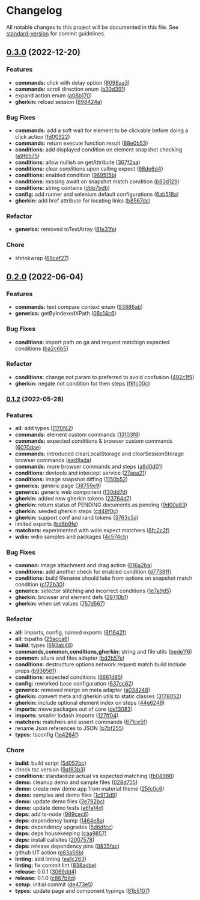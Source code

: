 # Changelog

All notable changes to this project will be documented in this file. See [standard-version](https://github.com/conventional-changelog/standard-version) for commit guidelines.

## [0.3.0](https://github.com/iamkenos/hornet/compare/v0.2.0...v0.3.0) (2022-12-20)


### Features

* **commands:** click with delay option ([8098aa3](https://github.com/iamkenos/hornet/commit/8098aa3dcb34c6a2534dac472d818e8a0628f276))
* **commands:** scroll direction enum ([a30d391](https://github.com/iamkenos/hornet/commit/a30d3912b3f6f5dca211aabfe94451803d1da658))
* expand action enum ([a08b170](https://github.com/iamkenos/hornet/commit/a08b1701a9332c2ef228ae0c1a4413fc60f264ae))
* **gherkin:** reload session ([898424a](https://github.com/iamkenos/hornet/commit/898424a9a0b0aadd85b2562ccb22cccba46f7a87))


### Bug Fixes

* **commands:** add a soft wait for element to be clickable before doing a click action ([fd00322](https://github.com/iamkenos/hornet/commit/fd00322c9d3a8f074b610162e21728b697c39399))
* **commands:** return execute function result ([88e0b53](https://github.com/iamkenos/hornet/commit/88e0b536b9328b2f8a369db75b93f2a6efbd6c99))
* **conditions:** add displayed condition on element snapshot checking ([a9f6575](https://github.com/iamkenos/hornet/commit/a9f6575494a912040509ed3aea84cbb5ae4b3b86))
* **conditions:** allow nullish on getAttribute ([367f2aa](https://github.com/iamkenos/hornet/commit/367f2aa4984d1115395727a13108c16bd3067e79))
* **conditions:** clear conditions upon calling expect ([98de6d4](https://github.com/iamkenos/hornet/commit/98de6d4ca6181312ff89c04abfd1a877b30dfa5e))
* **conditions:** enabled condition ([969515b](https://github.com/iamkenos/hornet/commit/969515b8c1aeeffc0b4e6766cfcd1e2d7b4c2179))
* **conditions:** missing await on snapshot match condition ([b83d129](https://github.com/iamkenos/hornet/commit/b83d129aea08eee151eace4f8e29f8a8e6b3ecdd))
* **conditions:** string contains ([dbb7bdb](https://github.com/iamkenos/hornet/commit/dbb7bdbb15a9ca527a5afb237fa584b743ebf719))
* **config:** add runner and selenium default configurations ([6ab518a](https://github.com/iamkenos/hornet/commit/6ab518a0f689314d702f7e58b1ca9ebf492d9ff3))
* **gherkin:** add href attribute for locating links ([b8567dc](https://github.com/iamkenos/hornet/commit/b8567dc72cb5d7a195f020a5dc948d2057cccb92))


### Refactor

* **generics:** removed toTextArray ([91e31fe](https://github.com/iamkenos/hornet/commit/91e31fe357dff1327f3b8f059f7aea22ebe3659f))


### Chore

* shrinkwrap ([69cef27](https://github.com/iamkenos/hornet/commit/69cef270d09e2057b809c9e31156c93e82f37155))

## [0.2.0](https://github.com/iamkenos/hornet/compare/v0.1.2...v0.2.0) (2022-06-04)


### Features

* **commands:** text compare context enum ([93886ab](https://github.com/iamkenos/hornet/commit/93886abe086c6c3010e290c87ff3a957b1db52a7))
* **generics:** getByIndexedXPath ([08c14c6](https://github.com/iamkenos/hornet/commit/08c14c6ff57988e18eeb1d1ba0c9cc46939a69fa))


### Bug Fixes

* **conditions:** import path on ga and request matchign expected conditions ([ba2c6b5](https://github.com/iamkenos/hornet/commit/ba2c6b5042d0d5a2ee702aaee2cb411906ce81cf))


### Refactor

* **conditions:** change not param to preferred to avoid confusion ([492c1f9](https://github.com/iamkenos/hornet/commit/492c1f9977863c605c242624074e6acbb09ee595))
* **gherkin:** negate not condition for then steps ([f9fc00c](https://github.com/iamkenos/hornet/commit/f9fc00c75a6f40d82ff71b92b9d1e64df9f0629f))

### [0.1.2](https://github.com/iamkenos/hornet/compare/v0.1.1...v0.1.2) (2022-05-28)

### Features

- **all:** add types ([1170f42](https://github.com/iamkenos/hornet/commit/1170f42d446ea150bc7bb04d2b1c82248e985742))
- **commands:** element custom commands ([13103f8](https://github.com/iamkenos/hornet/commit/13103f8299c43beb8f35a81916a4a863d7258b53))
- **commands:** expected conditions & browser custom commands ([6070dae](https://github.com/iamkenos/hornet/commit/6070dae8462512b84f3de971e351e3b503fcac22))
- **commands:** introduced clearLocalStorage and clearSessionStorage browser commands ([ead9ada](https://github.com/iamkenos/hornet/commit/ead9ada931902aced388fe28bd882af50f4209fb))
- **commands:** more browser commands and steps ([a9d0d01](https://github.com/iamkenos/hornet/commit/a9d0d01d547cb8016a3344e2ccd21a60368e10c0))
- **conditions:** devtools and intercept service ([27aea21](https://github.com/iamkenos/hornet/commit/27aea21c2725219e4a847006abbb2db365d364e2))
- **conditions:** image snapshot diffing ([1150b52](https://github.com/iamkenos/hornet/commit/1150b522ba70051a474014d97e75fc88f68cc501))
- **generics:** generic page ([38759e9](https://github.com/iamkenos/hornet/commit/38759e993d0d319a123d54103e7ad8d76a993f6e))
- **generics:** generic web component ([f30dd7d](https://github.com/iamkenos/hornet/commit/f30dd7d6726e64d92b7e8aa5f3f165925061f279))
- **gherkin:** added new gherkin tokens ([23764d7](https://github.com/iamkenos/hornet/commit/23764d7b5fe38145e2c597f2549109f2dae3dd39))
- **gherkin:** return status of PENDING documents as pending ([9d00a83](https://github.com/iamkenos/hornet/commit/9d00a833aa958bfc717ef85c34afc9f3673342e5))
- **gherkin:** seeded gherkin steps ([cd48f0c](https://github.com/iamkenos/hornet/commit/cd48f0c380f52876f6364dbcaaec085c26fc5add))
- **gherkin:** support conf and rand tokens ([3763c5a](https://github.com/iamkenos/hornet/commit/3763c5ad1e0996cd2b472c31273a0c94644e59a1))
- limited exports ([bd8b9fe](https://github.com/iamkenos/hornet/commit/bd8b9fea6a95f7b7846f75cceb78ecd790d55975))
- **matchers:** experimented with wdio expect matchers ([8fc2c2f](https://github.com/iamkenos/hornet/commit/8fc2c2fe8876c9ea715725bba66445866da20af4))
- **wdio:** wdio samples and packages ([4c574cb](https://github.com/iamkenos/hornet/commit/4c574cb08f160bea9f3dcea5738b8b8e7d364c2b))

### Bug Fixes

- **common:** image attachment and drag action ([016a2ba](https://github.com/iamkenos/hornet/commit/016a2ba53290691ebfa981138acb7eeb56910629))
- **conditions:** add another check for enabled condition ([d77381f](https://github.com/iamkenos/hornet/commit/d77381fef336269e96792073d49d9ec8ad8ec696))
- **conditions:** build filename should take from options on snapshot match condition ([c172b30](https://github.com/iamkenos/hornet/commit/c172b309584a9678697ad95420d10a030f518e82))
- **generics:** selector stitching and incorrect conditions ([1e7a9d5](https://github.com/iamkenos/hornet/commit/1e7a9d5b1a85179f10c187412775e77803dea449))
- **gherkin:** browser and element defs ([29710b1](https://github.com/iamkenos/hornet/commit/29710b118aaa1fc88dba6dabbd7b9709f07382e4))
- **gherkin:** when set values ([757d567](https://github.com/iamkenos/hornet/commit/757d567a1917ebf4428f8f556bf379839168b630))

### Refactor

- **all:** imports, config, named exports ([8f1642f](https://github.com/iamkenos/hornet/commit/8f1642fa5484e0bfc1a5742ed41771da84e3e37b))
- **all:** tspaths ([25acca6](https://github.com/iamkenos/hornet/commit/25acca6c93dc81dc5ac80c82fbb92554db3d82ec))
- **build:** types ([693ab48](https://github.com/iamkenos/hornet/commit/693ab48bfd3de4ec9e0a4a015e800c76ea10f0f2))
- **commands,common,conditions,gherkin:** string and file utils ([bede1f6](https://github.com/iamkenos/hornet/commit/bede1f6b5cf8dd6c82f4af0025ef273e47a334b0))
- **common:** allure and files adapter ([bd2b57e](https://github.com/iamkenos/hornet/commit/bd2b57e345e55164f501ddac00d7eaa2750ffaf2))
- **conditions:** destructure options network request match build include props ([b936561](https://github.com/iamkenos/hornet/commit/b93656167bcdb2763068a44d55b2194622a9a466))
- **conditions:** expected conditions ([6661d85](https://github.com/iamkenos/hornet/commit/6661d859a39d13845177be4b7d9490947a11f775))
- **config:** reworked base configuration ([637cc62](https://github.com/iamkenos/hornet/commit/637cc62dd546aa5cf4d4cdc23707761136458539))
- **generics:** removed merge on meta adapter ([a034248](https://github.com/iamkenos/hornet/commit/a034248051ce699d341feb79eaaf432266c33676))
- **gherkin:** convert meta and gherkin utils to static classes ([3178052](https://github.com/iamkenos/hornet/commit/3178052bc763a901d3f05e6b207e9bb240d8309f))
- **gherkin:** include optional element index on steps ([44e6249](https://github.com/iamkenos/hornet/commit/44e6249729deb8b3db10e9a66b4d25033e110c4d))
- **imports:** move packages out of core ([de13083](https://github.com/iamkenos/hornet/commit/de13083c7c0c14a1ea21738df35175aeae5b9719))
- **imports:** smaller lodash imports ([127ff04](https://github.com/iamkenos/hornet/commit/127ff041031e7568ac1577204c8d4cffb3cb61b2))
- **matchers:** matchers and assert commands ([671ce5f](https://github.com/iamkenos/hornet/commit/671ce5fba7b2344007786481085dccbbfb453987))
- rename Json references to JSON ([b7bf255](https://github.com/iamkenos/hornet/commit/b7bf2551648acd2e35f4d90157f21cc5a33c6c5e))
- **types:** tsconfig ([1e4264f](https://github.com/iamkenos/hornet/commit/1e4264f04b876e4005cb95c716a965b1bdac8b89))

### Chore

- **build:** build script ([5d052bc](https://github.com/iamkenos/hornet/commit/5d052bce3aeef41004470ac46ac8efc46d923f92))
- check tsc version ([9af83b3](https://github.com/iamkenos/hornet/commit/9af83b32ac1345b71be3033670f1bf7d7fdf9ca6))
- **conditions:** standardize actual vs expected matching ([fb04988](https://github.com/iamkenos/hornet/commit/fb049886f1f273523cd2a990c9a307bc4250733a))
- **demo:** cleanup demo and sample files ([028d755](https://github.com/iamkenos/hornet/commit/028d7554f92970a120221b9aee7e0f812d0619be))
- **demo:** create new demo app from material theme ([25fc0c6](https://github.com/iamkenos/hornet/commit/25fc0c6e236832da98a63dc8fd5b57ea99bf4a79))
- **demo:** samples and demo files ([1c913d9](https://github.com/iamkenos/hornet/commit/1c913d93c690c02c02b6dfc68d420dfbfd753813))
- **demo:** update demo files ([3e792bc](https://github.com/iamkenos/hornet/commit/3e792bcc618225be26ffeb6377f30caf6c684d19))
- **demo:** update demo tests ([a6faf4d](https://github.com/iamkenos/hornet/commit/a6faf4d1970bc64f5cb73171eab6dc08f03783f8))
- **deps:** add ts-node ([999cec6](https://github.com/iamkenos/hornet/commit/999cec6e639f9579765e37ede2127b6fa8c44883))
- **deps:** dependency bump ([1464e8a](https://github.com/iamkenos/hornet/commit/1464e8afd696931779b76f79c1cedaec1f16d7a5))
- **deps:** dependency upgrades ([5d6dfcc](https://github.com/iamkenos/hornet/commit/5d6dfcc18f1688897ce5afcfba52e2534636f804))
- **deps:** deps housekeeping ([caa9857](https://github.com/iamkenos/hornet/commit/caa9857af202a5500d8d63cc6a65ac823491e0cd))
- **deps:** install callsites ([2007578](https://github.com/iamkenos/hornet/commit/2007578807fa10b4ce8e865acb5ac5146bc14903))
- **deps:** release dependency pins ([9835fac](https://github.com/iamkenos/hornet/commit/9835facd40497edf78dc5e114bb64ff1f59781bd))
- github UT action ([e83a56b](https://github.com/iamkenos/hornet/commit/e83a56b48bdddbdbccaf07b1768eeddd717231ec))
- **linting:** add linting ([ea1c263](https://github.com/iamkenos/hornet/commit/ea1c2632514acceb8bcdae138124da0aa782b5a4))
- **linting:** fix commit lint ([838adbe](https://github.com/iamkenos/hornet/commit/838adbe7af5b2829e878fb94c2706297bc4d81ae))
- **release:** 0.0.1 ([3069dd4](https://github.com/iamkenos/hornet/commit/3069dd47b3de6e9e03b09704211553b5de90bbd8))
- **release:** 0.1.0 ([c867b8d](https://github.com/iamkenos/hornet/commit/c867b8dc0cdab8e748996f0c446f79c2e3763c84))
- **setup:** initial commit ([de473e5](https://github.com/iamkenos/hornet/commit/de473e54b4d44df5fc33140c711b0f9104b1839d))
- **types:** update page and component typings ([81b5107](https://github.com/iamkenos/hornet/commit/81b5107b4a473248bc5a6971f9022aef840eb320))
